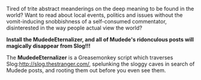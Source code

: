 Tired of trite abstract meanderings on the deep meaning to be found in the world? Want to read about local events,
politics and issues without the vomit-inducing snobbishness of a self-consumed commentator, disinterested in the way
people actual view the world?

**Install the MudedeEternalizer, and all of Mudede's ridonculous posts will magically disappear from Slog!!!**

The **MudedeEternalizer** is a Greasemonkey script which traverses Slog:http://slog.thestranger.com/, spelunking
the sloggy caves in search of Mudede posts, and rooting them out before you even see them.
